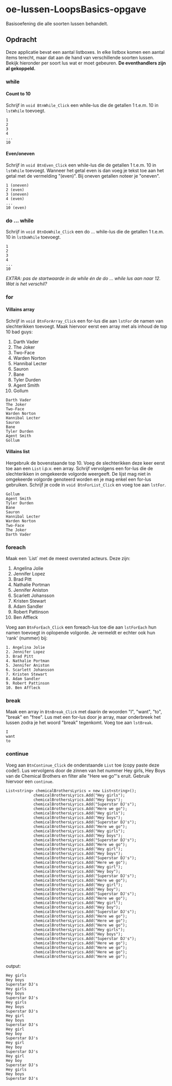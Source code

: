 # oe-lussen-LoopsBasics-opgave
Basisoefening die alle soorten lussen behandelt.

## Opdracht
Deze applicatie bevat een aantal listboxes. In elke listbox komen een aantal items terecht, maar dat aan de hand van verschillende soorten lussen.
Bekijk hieronder per soort lus wat er moet gebeuren. **De eventhandlers zijn al gekoppeld.**

### while
#### Count to 10
Schrijf in `void BtnWhile_Click` een while-lus die de getallen 1 t.e.m. 10 in `lstWhile` toevoegt.

```
1
2
3
4
...
10
```

#### Even/oneven
Schrijf in `void BtnEven_Click` een while-lus die de getallen 1 t.e.m. 10 in `lstWhile` toevoegt.
Wanneer het getal even is dan voeg je tekst toe aan het getal met de vermelding "(even)".
Bij oneven getallen noteer je "oneven".
```
1 (oneven)
2 (even)
3 (oneven)
4 (even)
...
10 (even)
```

### do ... while
Schrijf in `void BtnDoWhile_Click` een do ... while-lus die de getallen 1 t.e.m. 10 in `lstDoWhile` toevoegt.

```
1
2
3
4
...
10
```

*EXTRA: pas de startwaarde in de while én de do ... while lus aan naar 12. Wat is het verschil?*

### for
#### Villains array
Schrijf in `void BtnForArray_Click` een for-lus die aan `lstFor` de namen van slechterikken toevoegt.
Maak hiervoor eerst een array met als inhoud de top 10 bad guys:
1. Darth Vader
2. The Joker
3. Two-Face
4. Warden Norton
5. Hannibal Lecter
6. Sauron
7. Bane
8. Tyler Durden
9. Agent Smith
10. Gollum

```
Darth Vader
The Joker
Two-Face
Warden Norton
Hannibal Lecter
Sauron
Bane
Tyler Durden
Agent Smith
Gollum
```

#### Villains list
Hergebruik de bovenstaande top 10. Voeg de slechterikken deze keer eerst toe aan een `List` i.p.v. een array.
Schrijf vervolgens een for-lus die de slechterikken in omgekeerde volgorde weergeeft. De lijst mag niet in omgekeerde
volgorde genoteerd worden en je mag enkel een for-lus gebruiken.
Schrijf je code in `void BtnForList_Click` en voeg toe aan `lstFor`.

```
Gollum
Agent Smith
Tyler Durden
Bane
Sauron
Hannibal Lecter
Warden Norton
Two-Face
The Joker
Darth Vader
```

### foreach
Maak een ´List´ met de meest overrated acteurs. Deze zijn:
1. Angelina Jolie
2. Jennifer Lopez
3. Brad Pitt
4. Nathalie Portman
5. Jennifer Aniston
6. Scarlett Johansson
7. Kristen Stewart
8. Adam Sandler
9. Robert Pattinson
10. Ben Affleck

Voeg aan `BtnForEach_Click` een foreach-lus toe die aan `lstForEach` hun namen toevoegt in oplopende volgorde.
Je vermeldt er echter ook hun 'rank' (nummer) bij:

```
1. Angelina Jolie
2. Jennifer Lopez
3. Brad Pitt
4. Nathalie Portman
5. Jennifer Aniston
6. Scarlett Johansson
7. Kristen Stewart
8. Adam Sandler
9. Robert Pattinson
10. Ben Affleck
```

### break
Maak een array in `BtnBreak_Click` met daarin de woorden "I", "want", "to", "break" en "free".
Lus met een for-lus door je array, maar onderbreek het lussen zodra je het woord "break" tegenkomt.
Voeg toe aan `lstBreak`.

```
I
want
to
```

### continue
Voeg aan `BtnContinue_Click` de onderstaande `List` toe (copy paste deze code!). Lus vervolgens door de zinnen van het nummer Hey girls, Hey Boys van de Chemical Brothers
en filter alle "Here we go"'s eruit. Gebruik hiervoor een `continue`.
```
List<string> chemicalBrothersLyrics = new List<string>();
            chemicalBrothersLyrics.Add("Hey girls");
            chemicalBrothersLyrics.Add("Hey boys");
            chemicalBrothersLyrics.Add("Superstar DJ's");
            chemicalBrothersLyrics.Add("Here we go");
            chemicalBrothersLyrics.Add("Hey girls");
            chemicalBrothersLyrics.Add("Hey boys");
            chemicalBrothersLyrics.Add("Superstar DJ's");
            chemicalBrothersLyrics.Add("Here we go");
            chemicalBrothersLyrics.Add("Hey girls");
            chemicalBrothersLyrics.Add("Hey boys");
            chemicalBrothersLyrics.Add("Superstar DJ's");
            chemicalBrothersLyrics.Add("Here we go");
            chemicalBrothersLyrics.Add("Hey girl");
            chemicalBrothersLyrics.Add("Hey boys");
            chemicalBrothersLyrics.Add("Superstar DJ's");
            chemicalBrothersLyrics.Add("Here we go");
            chemicalBrothersLyrics.Add("Hey girl");
            chemicalBrothersLyrics.Add("Hey boy");
            chemicalBrothersLyrics.Add("Superstar DJ's");
            chemicalBrothersLyrics.Add("Here we go");
            chemicalBrothersLyrics.Add("Hey girl");
            chemicalBrothersLyrics.Add("Hey boy");
            chemicalBrothersLyrics.Add("Superstar DJ's");
            chemicalBrothersLyrics.Add("Here we go");
            chemicalBrothersLyrics.Add("Hey girl");
            chemicalBrothersLyrics.Add("Hey boy");
            chemicalBrothersLyrics.Add("Superstar DJ's");
            chemicalBrothersLyrics.Add("Here we go");
            chemicalBrothersLyrics.Add("Here we go");
            chemicalBrothersLyrics.Add("Here we go");
            chemicalBrothersLyrics.Add("Hey girls");
            chemicalBrothersLyrics.Add("Hey boys");
            chemicalBrothersLyrics.Add("Superstar DJ's");
            chemicalBrothersLyrics.Add("Here we go");
            chemicalBrothersLyrics.Add("Here we go");
            chemicalBrothersLyrics.Add("Here we go");
            chemicalBrothersLyrics.Add("Here we go");
```

output:
```
Hey girls
Hey boys
Superstar DJ's
Hey girls
Hey boys
Superstar DJ's
Hey girls
Hey boys
Superstar DJ's
Hey girl
Hey boys
Superstar DJ's
Hey girl
Hey boy
Superstar DJ's
Hey girl
Hey boy
Superstar DJ's
Hey girl
Hey boy
Superstar DJ's
Hey girls
Hey boys
Superstar DJ's
```
